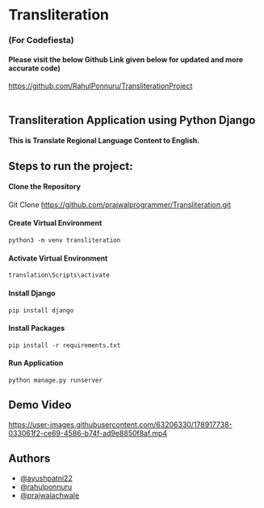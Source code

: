# Transliteration
### (For Codefiesta) 
#### Please visit the below Github Link given below for updated and more accurate code) <br>
https://github.com/RahulPonnuru/TransliterationProject
<br>
<br>
## Transliteration Application using Python Django
#### This is Translate Regional Language Content to English.
## Steps to run the project:

#### Clone the Repository

 Git Clone https://github.com/prajwalprogrammer/Transliteration.git

#### Create Virtual Environment
  
   `python3 -m venv transliteration`
   
   #### Activate Virtual Environment

  `translation\Scripts\activate`

#### Install Django

 `pip install django`

#### Install Packages

  `pip install -r requirements.txt`

#### Run Application

  `python manage.py runserver`
  
## Demo Video


https://user-images.githubusercontent.com/63206330/178917738-033061f2-ce69-4586-b74f-ad9e8850f8af.mp4

## Authors

- [@ayushpatni22](https://www.linkedin.com/in/ayushpatni22/)
- [@rahulponnuru](https://www.linkedin.com/in/rahul-ponnuru-990096228/)
- [@prajwalachwale](https://www.linkedin.com/in/prajwalachwale/)
